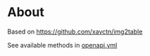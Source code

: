 # About
Based on https://github.com/xavctn/img2table

See available methods in [openapi.yml](./openapi.yml)